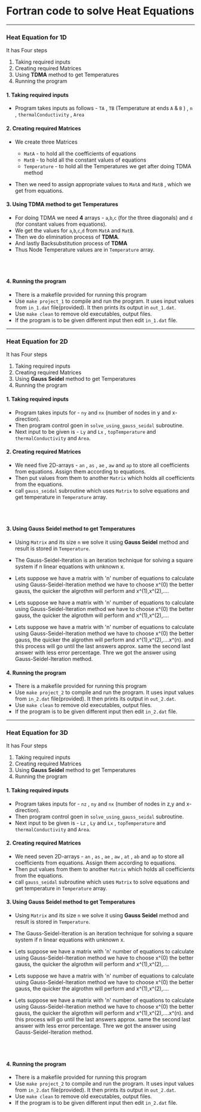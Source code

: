 # Fortran code to solve Heat Equations

---

### Heat Equation for 1D

It has Four steps

1. Taking required inputs
1. Creating required Matrices
1. Using **TDMA** method to get Temperatures
1. Running the program

#### 1. Taking required inputs

- Program takes inputs as follows - `TA` , `TB` (Temperature at ends `A` & `B` ) , `n` , `thermalConductivity` , `Area`

#### 2. Creating required Matrices

- We create three Matrices

  - `MatA` - to hold all the coefficients of equations
  - `MatB` - to hold all the constant values of equations
  - `Temperature` - to hold all the Temperatures we get after doing TDMA method

- Then we need to assign appropriate values to `MatA` and `MatB` , which we get from equations.

#### 3. Using **TDMA** method to get Temperatures

- For doing TDMA we need **4** arrays - `a`,`b`,`c` (for the three diagonals) and `d` (for constant values from equations).
- We get the values for `a`,`b`,`c`,`d` from `MatA` and `MatB`.
- Then we do elimination process of **TDMA**.
- And lastly Backsubstitution process of **TDMA**
- Thus Node Temperature values are in `Temperature` array.

<br></br>
#### 4. Running the program

- There is a makefile provided for running this program
- Use `make project_1` to compile and run the program. It uses input values from `in_1.dat` file(provided). It then prints its output in `out_1.dat`.
- Use `make clean` to remove old executables, output files.
- If the program is to be given different input then edit `in_1.dat` file.

---

### Heat Equation for 2D

It has Four steps

1. Taking required inputs
1. Creating required Matrices
1. Using **Gauss Seidel** method to get Temperatures
1. Running the program

#### 1. Taking required inputs

- Program takes inputs for - `ny` and `nx` (number of nodes in y and x-direction).
- Then program control goen in `solve_using_gauss_seidal` subroutine.
- Next input to be given is - `Ly` and `Lx` , `topTemperature` and `thermalConductivity` and `Area`.

#### 2. Creating required Matrices

- We need five 2D-arrays - `an` , `as` , `ae` , `aw` and `ap` to store all coefficients from equations. Assign them according to equations.
- Then put values from them to another `Matrix` which holds all coefficients from the equations.
- call `gauss_seidal` subroutine which uses `Matrix` to solve equations and get temperature in `Temperature` array.


<br></br>
#### 3. Using **Gauss Seidel** method to get Temperatures

- Using `Matrix` and its size `n` we solve it using **Gauss Seidel** method and result is stored in `Temperature`.

- The Gauss-Seidel-Iteration is an iteration technique for solving a square system if n linear equations with unknown x.

- Lets suppose we have a matrix with 'n' number of equations to calculate using Gauss-Seidel-Iteration method we have to choose x^(0) the better gauss, the quicker the algrothm will perform and x^(1),x^(2),....
- Lets suppose we have a matrix with 'n' number of equations to calculate using Gauss-Seidel-Iteration method we have to choose x^(0) the better gauss, the quicker the algrothm will perform and x^(1),x^(2),....
- Lets suppose we have a matrix with 'n' number of equations to calculate using Gauss-Seidel-Iteration method we have to choose x^(0) the better gauss, the quicker the algrothm will perform and x^(1),x^(2),....x^(n). and this process will go until the last answers approx. same the second last answer with less error percentage. Thre we got the answer using Gauss-Seidel-Iteration method.


#### 4. Running the program

- There is a makefile provided for running this program
- Use `make project_2` to compile and run the program. It uses input values from `in_2.dat` file(provided). It then prints its output in `out_2.dat`.
- Use `make clean` to remove old executables, output files.
- If the program is to be given different input then edit `in_2.dat` file.

---

### Heat Equation for 3D

It has Four steps

1. Taking required inputs
1. Creating required Matrices
1. Using **Gauss Seidel** method to get Temperatures
1. Running the program

#### 1. Taking required inputs

- Program takes inputs for - `nz` , `ny` and `nx` (number of nodes in z,y and x-direction).
- Then program control goen in `solve_using_gauss_seidal` subroutine.
- Next input to be given is - `Lz` , `Ly` and `Lx` , `topTemperature` and `thermalConductivity` and `Area`.

#### 2. Creating required Matrices

- We need seven 2D-arrays - `an` , `as` , `ae` , `aw` , `at` , `ab` and `ap` to store all coefficients from equations. Assign them according to equations.
- Then put values from them to another `Matrix` which holds all coefficients from the equations.
- call `gauss_seidal` subroutine which uses `Matrix` to solve equations and get temperature in `Temperature` array.

#### 3. Using **Gauss Seidel** method to get Temperatures

- Using `Matrix` and its size `n` we solve it using **Gauss Seidel** method and result is stored in `Temperature`.

- The Gauss-Seidel-Iteration is an iteration technique for solving a square system if n linear equations with unknown x.

- Lets suppose we have a matrix with 'n' number of equations to calculate using Gauss-Seidel-Iteration method we have to choose x^(0) the better gauss, the quicker the algrothm will perform and x^(1),x^(2),....
- Lets suppose we have a matrix with 'n' number of equations to calculate using Gauss-Seidel-Iteration method we have to choose x^(0) the better gauss, the quicker the algrothm will perform and x^(1),x^(2),....
- Lets suppose we have a matrix with 'n' number of equations to calculate using Gauss-Seidel-Iteration method we have to choose x^(0) the better gauss, the quicker the algrothm will perform and x^(1),x^(2),....x^(n). and this process will go until the last answers approx. same the second last answer with less error percentage. Thre we got the answer using Gauss-Seidel-Iteration method.


<br></br>
#### 4. Running the program

- There is a makefile provided for running this program
- Use `make project_2` to compile and run the program. It uses input values from `in_2.dat` file(provided). It then prints its output in `out_2.dat`.
- Use `make clean` to remove old executables, output files.
- If the program is to be given different input then edit `in_2.dat` file.
